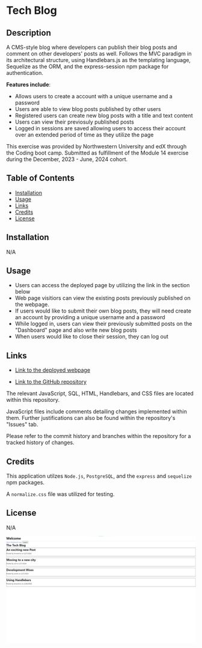 # Tech Blog

## Description 

A CMS-style blog where developers can publish their blog posts and comment on other developers' posts as well. Follows the MVC paradigm in its architectural structure, using Handlebars.js as the templating language, Sequelize as the ORM, and the express-session npm package for authentication.

**Features include**:

- Allows users to create a account with a unique username and a password
- Users are able to view blog posts published by other users 
- Registered users can create new blog posts with a title and text content
- Users can view their previosuly published posts
- Logged in sessions are saved allowing users to access their account over an extended period of time as they utilize the page

This exercise was provided by Northwestern University and edX through the Coding boot camp. Submitted as fulfillment of the Module 14 exercise during the December, 2023 - June, 2024 cohort.

## Table of Contents

- [Installation](#installation)
- [Usage](#usage)
- [Links](#links)
- [Credits](#credits)
- [License](#license)

## Installation

N/A

## Usage

- Users can access the deployed page by utilizing the link in the section below
- Web page visitiors can view the existing posts previously published on the webpage.
- If users would like to submit their own blog posts, they will need create an account by providing a unique username and a password 
- While logged in, users can view their previously submitted posts on the "Dashboard" page and also write new blog posts
- When users would like to close their session, they can log out

## Links

- [Link to the deployed webpage](https://tech-blog-klaz.onrender.com/)

- [Link to the GitHub repository](https://github.com/anthonyero/tech-blog)


The relevant JavaScript, SQL, HTML, Handlebars, and CSS files are located within this repository. 

JavaScript files include comments detailing changes implemented within them. Further justifications can also be found within the repository's "Issues" tab.

Please refer to the commit history and branches within the repository for a tracked history of changes.

## Credits

This application utilzes `Node.js`, `PostgreSQL`, and the `express` and `sequelize` npm packages.

A `normalize.css` file was utilized for testing. 


## License

N/A

![Screenshot of live webpage](/assets/images/live-webpaged-screenshot.png)